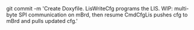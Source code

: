 git commit -m 'Create Doxyfile. LisWriteCfg programs the LIS. WIP: multi-byte SPI communication on mBrd, then resume CmdCfgLis pushes cfg to mBrd and pulls updated cfg.'
